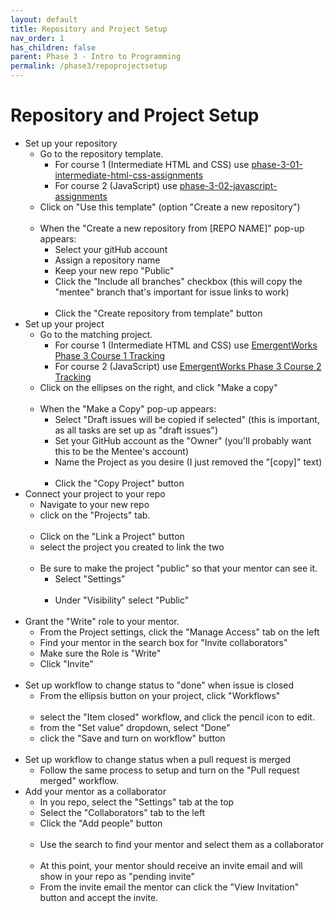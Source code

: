 ```yaml
---
layout: default
title: Repository and Project Setup
nav_order: 1
has_children: false
parent: Phase 3 - Intro to Programming
permalink: /phase3/repoprojectsetup
---
```


# Repository and Project Setup

- Set up your repository
  - Go to the repository template.
    - For course 1 (Intermediate HTML and CSS) use [phase-3-01-intermediate-html-css-assignments](https://github.com/emergentworks/phase-3-01-intermediate-html-css-assignments)
    - For course 2 (JavaScript) use [phase-3-02-javascript-assignments](https://github.com/emergentworks/phase-3-02-javascript-assignments)
  - Click on "Use this template" (option "Create a new repository")
     <br/><img srcset="/curriculum/assets/images/UseTemplate1.png 2x">
  - When the "Create a new repository from [REPO NAME]" pop-up appears:
    - Select your gitHub account
    - Assign a repository name 
    - Keep your new repo "Public"
    - Click the "Include all branches" checkbox (this will copy the "mentee" branch that's important for issue links to work)
      <br/><img srcset="/curriculum/assets/images/UseTemplate2.png 2x">
    - Click the "Create repository from template" button
- Set up your project
  - Go to the matching project.
    - For course 1 (Intermediate HTML and CSS) use [EmergentWorks Phase 3 Course 1 Tracking](https://github.com/orgs/emergentworks/projects/4)
    - For course 2 (JavaScript) use [EmergentWorks Phase 3 Course 2 Tracking](https://github.com/orgs/emergentworks/projects/2)
  - Click on the ellipses on the right, and click "Make a copy"
    <br/><img srcset="/curriculum/assets/images/CopyProject1.png 2x">
  - When the "Make a Copy" pop-up appears:
    - Select "Draft issues will be copied if selected" (this is important, as all tasks are set up as "draft issues")
    - Set your GitHub account as the "Owner" (you'll probably want this to be the Mentee's account)
    - Name the Project as you desire (I just removed the "[copy]" text)
      <br/><img srcset="/curriculum/assets/images/CopyProject2.png 2x">
    - Click the "Copy Project" button
- Connect your project to your repo
  - Navigate to your new repo
  - click on the "Projects" tab.
    <br/><img srcset="/curriculum/assets/images/ConnectProject1.png 2x">
  - Click on the "Link a Project" button
  - select the project you created to link the two
    <br/><img srcset="/curriculum/assets/images/ConnectProject2.png 2x">
  - Be sure to make the project "public" so that your mentor can see it.
    - Select "Settings"
    <br/><img srcset="/curriculum/assets/images/ConnectProject3.png 2x">
    - Under "Visibility" select "Public"
    <br/><img srcset="/curriculum/assets/images/ConnectProject4.png 2x">
- Grant the "Write" role to your mentor.
  - From the Project settings, click the "Manage Access" tab on the left
  - Find your mentor in the search box for "Invite collaborators"
  - Make sure the Role is "Write" 
  - Click "Invite"
    <br/><img srcset="/curriculum/assets/images/ConnectProject7.png 2x">
- Set up workflow to change status to "done" when issue is closed
  - From the ellipsis button on your project, click "Workflows"
    <br/><img srcset="/curriculum/assets/images/ConnectProject5.png 2x">
  - select the "Item closed" workflow, and click the pencil icon to edit.
  - from the "Set value" dropdown, select "Done"
  - click the "Save and turn on workflow" button
    <br/><img srcset="/curriculum/assets/images/ConnectProject6.png 2x">
- Set up workflow to change status when a pull request is merged
  - Follow the same process to setup and turn on the "Pull request merged" workflow.
- Add your mentor as a collaborator
  - In you repo, select the "Settings" tab at the top
  - Select the "Collaborators" tab to the left
  - Click the "Add people" button
    <br/><img srcset="/curriculum/assets/images/Collab1.png 2x">
  - Use the search to find your mentor and select them as a collaborator
    <br/><img srcset="/curriculum/assets/images/Collab2.png 2x">
  - At this point, your mentor should receive an invite email and will show in your repo as "pending invite"
  - From the invite email the mentor can click the "View Invitation" button and accept the invite.